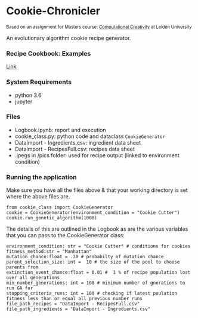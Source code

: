 # Cookie-Chronicler
<sub>Based on an assignment for Masters course: [Computational Creativity](https://studiegids.universiteitleiden.nl/courses/103312/computational-creativity) at Leiden University
</sub>


An evolutionary algorithm cookie recipe generator.

### Recipe Cookbook: Examples
[Link](https://drive.google.com/file/d/1AreaEpLrHYjNsJ35Ek2kQ6mYoZnGzMIQ/view?usp=sharing) 

### System Requirements
* python 3.6
* jupyter

### Files
* Logbook.ipynb: report and execution
* cookie_class.py: python code and dataclass `CookieGenerator`
* DataImport - Ingredients.csv: ingredient data sheet
* DataImport - RecipesFull.csv: recipes data sheet
* .jpegs in /pics folder: used for recipe output (linked to environment condition)


### Running the application

Make sure you have all the files above & that your working directory is set where the above files are. 

```
from cookie_class import CookieGenerator
cookie = CookieGenerator(environment_condition = "Cookie Cutter")
cookie.run_genetic_algorithm(1000) 
```
The details of this are outlined in the Logbook as are the various variables that you can pass to the CookieGenerator class:

```
environment_condition: str = "Cookie Cutter" # conditions for cookies
fitness_method:str = "Manhattan"
mutation_chance:float = .20 # probabilty of mutation chance
parent_selection_size: int =  10 # the size of the pool to choose parents from
extinction_event_chance:float = 0.01 #  1 % of recipe population lost over all generations
min_number_generations: int = 100 # minimum number of gnerations to run GA for
stopping_criteria_runs: int = 100 # checking if latest poulation fitness less than or equal all previous number runs 
file_path_recipes = "DataImport - RecipesFull.csv"
file_path_ingredients = "DataImport - Ingredients.csv"
```



